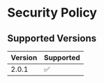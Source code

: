 # Security Policy

## Supported Versions

| Version | Supported          |
| ------- | ------------------ |
| 2.0.1   | :white_check_mark: |

